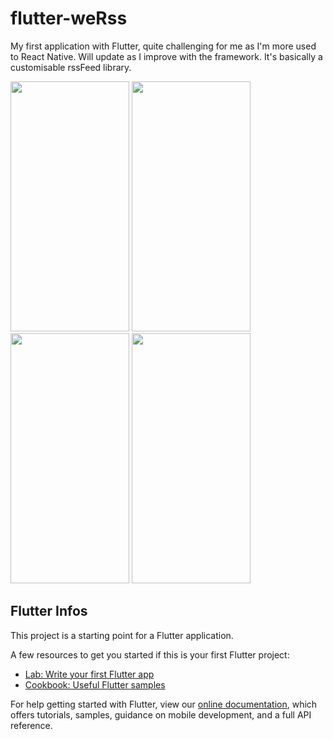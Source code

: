 
# flutter-weRss

My first application with Flutter, quite challenging for me as I'm more used to React Native. Will update as I improve with the framework.
It's basically a customisable rssFeed library.
<div>
    <img src="https://i.ibb.co/DkQs55b/Screenshot-20191123-111911.jpg" width="190" height="400" />
     <img src="https://i.ibb.co/ZXztdYY/Screenshot-20191123-111917.jpg" width="190" height="400" />
    <img src="https://i.ibb.co/0YZT6c0/Screenshot-20191121-204739.jpg" width="190" height="400" />
    <img src="https://i.ibb.co/Rpm0TzZ/Screenshot-20191121-203246.jpg" width="190" height="400" />
    
</div>



## Flutter Infos

This project is a starting point for a Flutter application.

A few resources to get you started if this is your first Flutter project:

- [Lab: Write your first Flutter app](https://flutter.dev/docs/get-started/codelab)
- [Cookbook: Useful Flutter samples](https://flutter.dev/docs/cookbook)

For help getting started with Flutter, view our
[online documentation](https://flutter.dev/docs), which offers tutorials,
samples, guidance on mobile development, and a full API reference.